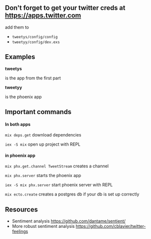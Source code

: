 ## Don't forget to get your twitter creds at https://apps.twitter.com
add them to
- `tweetys/config/config`
- `tweetyy/config/dev.exs`

## Examples

__tweetys__

is the app from the first part

__tweetyy__

is the phoenix app

## Important commands

#### In both apps

`mix deps.get` download dependencies

`iex -S mix` open up project with REPL

#### in phoenix app

`mix phx.get.channel TweetStream` creates a channel

`mix phx.server` starts the phoenix app

`iex -S mix phx.server` start phoenix server with REPL

`mix ecto.create` creates a postgres db if your db is set up correctly

## Resources

- Sentiment analysis https://github.com/dantame/sentient/
- More robust sentiment analysis https://github.com/cblavier/twitter-feelings
